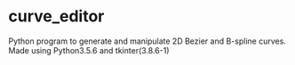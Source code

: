 # curve_editor
Python program to generate and manipulate 2D Bezier and B-spline curves.
Made using Python3.5.6 and tkinter(3.8.6-1)
